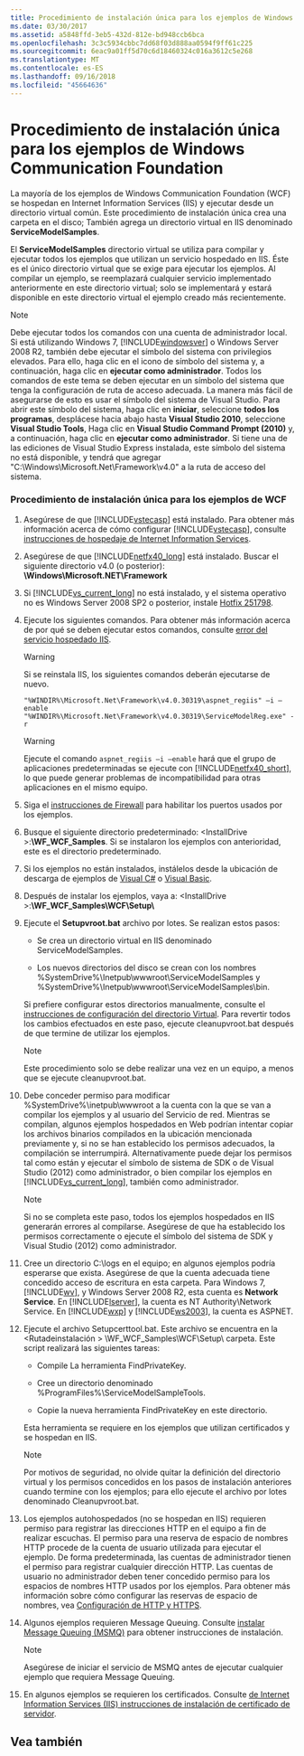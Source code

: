 ```yaml
---
title: Procedimiento de instalación única para los ejemplos de Windows Communication Foundation
ms.date: 03/30/2017
ms.assetid: a5848ffd-3eb5-432d-812e-bd948ccb6bca
ms.openlocfilehash: 3c3c5934cbbc7dd68f03d888aa0594f9ff61c225
ms.sourcegitcommit: 6eac9a01ff5d70c6d18460324c016a3612c5e268
ms.translationtype: MT
ms.contentlocale: es-ES
ms.lasthandoff: 09/16/2018
ms.locfileid: "45664636"
---
```

# <a name="one-time-setup-procedure-for-the-windows-communication-foundation-samples"></a>Procedimiento de instalación única para los ejemplos de Windows Communication Foundation
La mayoría de los ejemplos de Windows Communication Foundation (WCF) se hospedan en Internet Information Services (IIS) y ejecutar desde un directorio virtual común. Este procedimiento de instalación única crea una carpeta en el disco; También agrega un directorio virtual en IIS denominado **ServiceModelSamples**.  
  
 El **ServiceModelSamples** directorio virtual se utiliza para compilar y ejecutar todos los ejemplos que utilizan un servicio hospedado en IIS. Éste es el único directorio virtual que se exige para ejecutar los ejemplos. Al compilar un ejemplo, se reemplazará cualquier servicio implementado anteriormente en este directorio virtual; solo se implementará y estará disponible en este directorio virtual el ejemplo creado más recientemente.  
  
> [!NOTE]
>  Debe ejecutar todos los comandos con una cuenta de administrador local. Si está utilizando Windows 7, [!INCLUDE[windowsver](../../../../includes/windowsver-md.md)] o Windows Server 2008 R2, también debe ejecutar el símbolo del sistema con privilegios elevados. Para ello, haga clic en el icono de símbolo del sistema y, a continuación, haga clic en **ejecutar como administrador**. Todos los comandos de este tema se deben ejecutar en un símbolo del sistema que tenga la configuración de ruta de acceso adecuada.  La manera más fácil de asegurarse de esto es usar el símbolo del sistema de Visual Studio. Para abrir este símbolo del sistema, haga clic en **iniciar**, seleccione **todos los programas**, desplácese hacia abajo hasta **Visual Studio 2010**, seleccione **Visual Studio Tools**, Haga clic en **Visual Studio Command Prompt (2010)** y, a continuación, haga clic en **ejecutar como administrador**. Si tiene una de las ediciones de Visual Studio Express instalada, este símbolo del sistema no está disponible, y tendrá que agregar "C:\Windows\Microsoft.Net\Framework\v4.0" a la ruta de acceso del sistema.  
  
### <a name="one-time-setup-procedure-for-wcf-samples"></a>Procedimiento de instalación única para los ejemplos de WCF  
  
1.  Asegúrese de que [!INCLUDE[vstecasp](../../../../includes/vstecasp-md.md)] está instalado. Para obtener más información acerca de cómo configurar [!INCLUDE[vstecasp](../../../../includes/vstecasp-md.md)], consulte [instrucciones de hospedaje de Internet Information Services](../../../../docs/framework/wcf/samples/internet-information-service-hosting-instructions.md).  
  
2.  Asegúrese de que [!INCLUDE[netfx40_long](../../../../includes/netfx40-long-md.md)] está instalado. Buscar el siguiente directorio v4.0 (o posterior): **\Windows\Microsoft.NET\Framework**  
  
3.  Si [!INCLUDE[vs_current_long](../../../../includes/vs-current-long-md.md)] no está instalado, y el sistema operativo no es Windows Server 2008 SP2 o posterior, instale [Hotfix 251798](https://go.microsoft.com/fwlink/?LinkId=184693).  
  
4.  Ejecute los siguientes comandos. Para obtener más información acerca de por qué se deben ejecutar estos comandos, consulte [error del servicio hospedado IIS](https://msdn.microsoft.com/library/ee5499fc-1b10-4cda-a9b1-13dba70f05f8).  
  
    > [!WARNING]
    >  Si se reinstala IIS, los siguientes comandos deberán ejecutarse de nuevo.  
  
    ```  
    "%WINDIR%\Microsoft.Net\Framework\v4.0.30319\aspnet_regiis" –i –enable  
    "%WINDIR%\Microsoft.Net\Framework\v4.0.30319\ServiceModelReg.exe" -r  
    ```  
  
    > [!WARNING]
    >  Ejecute el comando `aspnet_regiis –i –enable` hará que el grupo de aplicaciones predeterminadas se ejecute con [!INCLUDE[netfx40_short](../../../../includes/netfx40-short-md.md)], lo que puede generar problemas de incompatibilidad para otras aplicaciones en el mismo equipo.  
  
5.  Siga el [instrucciones de Firewall](../../../../docs/framework/wcf/samples/firewall-instructions.md) para habilitar los puertos usados por los ejemplos.  
  
6.  Busque el siguiente directorio predeterminado: \<InstallDrive >:**\WF_WCF_Samples**. Si se instalaron los ejemplos con anterioridad, este es el directorio predeterminado.  
  
7.  Si los ejemplos no están instalados, instálelos desde la ubicación de descarga de ejemplos de [Visual C#](https://go.microsoft.com/fwlink/?LinkId=190939) o [Visual Basic](https://go.microsoft.com/fwlink/?LinkID=193373).  
  
8.  Después de instalar los ejemplos, vaya a: \<InstallDrive >:**\WF_WCF_Samples\WCF\Setup\\**  
  
9. Ejecute el **Setupvroot.bat** archivo por lotes. Se realizan estos pasos:  
  
    -   Se crea un directorio virtual en IIS denominado ServiceModelSamples.  
  
    -   Los nuevos directorios del disco se crean con los nombres %SystemDrive%\Inetpub\wwwroot\ServiceModelSamples y %SystemDrive%\Inetpub\wwwroot\ServiceModelSamples\bin.  
  
     Si prefiere configurar estos directorios manualmente, consulte el [instrucciones de configuración del directorio Virtual](../../../../docs/framework/wcf/samples/virtual-directory-setup-instructions.md). Para revertir todos los cambios efectuados en este paso, ejecute cleanupvroot.bat después de que termine de utilizar los ejemplos.  
  
    > [!NOTE]
    >  Este procedimiento solo se debe realizar una vez en un equipo, a menos que se ejecute cleanupvroot.bat.  
  
10. Debe conceder permiso para modificar %SystemDrive%\inetpub\wwwroot a la cuenta con la que se van a compilar los ejemplos y al usuario del Servicio de red. Mientras se compilan, algunos ejemplos hospedados en Web podrían intentar copiar los archivos binarios compilados en la ubicación mencionada previamente y, si no se han establecido los permisos adecuados, la compilación se interrumpirá. Alternativamente puede dejar los permisos tal como están y ejecutar el símbolo de sistema de SDK o de Visual Studio (2012) como administrador, o bien compilar los ejemplos en [!INCLUDE[vs_current_long](../../../../includes/vs-current-long-md.md)], también como administrador.  
  
    > [!NOTE]
    >  Si no se completa este paso, todos los ejemplos hospedados en IIS generarán errores al compilarse. Asegúrese de que ha establecido los permisos correctamente o ejecute el símbolo del sistema de SDK y Visual Studio (2012) como administrador.  
  
11. Cree un directorio C:\logs en el equipo; en algunos ejemplos podría esperarse que exista. Asegúrese de que la cuenta adecuada tiene concedido acceso de escritura en esta carpeta. Para Windows 7, [!INCLUDE[wv](../../../../includes/wv-md.md)], y Windows Server 2008 R2, esta cuenta es **Network Service**. En [!INCLUDE[lserver](../../../../includes/lserver-md.md)], la cuenta es NT Authority\Network Service. En [!INCLUDE[wxp](../../../../includes/wxp-md.md)] y [!INCLUDE[ws2003](../../../../includes/ws2003-md.md)], la cuenta es ASPNET.  
  
12. Ejecute el archivo Setupcerttool.bat. Este archivo se encuentra en la \<Rutadeinstalación > \WF_WCF_Samples\WCF\Setup\ carpeta.  Este script realizará las siguientes tareas:  
  
    -   Compile La herramienta FindPrivateKey.  
  
    -   Cree un directorio denominado %ProgramFiles%\ServiceModelSampleTools.  
  
    -   Copie la nueva herramienta FindPrivateKey en este directorio.  
  
     Esta herramienta se requiere en los ejemplos que utilizan certificados y se hospedan en IIS.  
  
    > [!NOTE]
    >  Por motivos de seguridad, no olvide quitar la definición del directorio virtual y los permisos concedidos en los pasos de instalación anteriores cuando termine con los ejemplos; para ello ejecute el archivo por lotes denominado Cleanupvroot.bat.  
  
13. Los ejemplos autohospedados (no se hospedan en IIS) requieren permiso para registrar las direcciones HTTP en el equipo a fin de realizar escuchas. El permiso para una reserva de espacio de nombres HTTP procede de la cuenta de usuario utilizada para ejecutar el ejemplo. De forma predeterminada, las cuentas de administrador tienen el permiso para registrar cualquier dirección HTTP. Las cuentas de usuario no administrador deben tener concedido permiso para los espacios de nombres HTTP usados por los ejemplos. Para obtener más información sobre cómo configurar las reservas de espacio de nombres, vea [Configuración de HTTP y HTTPS](../../../../docs/framework/wcf/feature-details/configuring-http-and-https.md).  
  
14. Algunos ejemplos requieren Message Queuing. Consulte [instalar Message Queuing (MSMQ)](../../../../docs/framework/wcf/samples/installing-message-queuing-msmq.md) para obtener instrucciones de instalación.  
  
    > [!NOTE]
    >  Asegúrese de iniciar el servicio de MSMQ antes de ejecutar cualquier ejemplo que requiera Message Queuing.  
  
15. En algunos ejemplos se requieren los certificados. Consulte [de Internet Information Services (IIS) instrucciones de instalación de certificado de servidor](../../../../docs/framework/wcf/samples/iis-server-certificate-installation-instructions.md).  
  
## <a name="see-also"></a>Vea también
